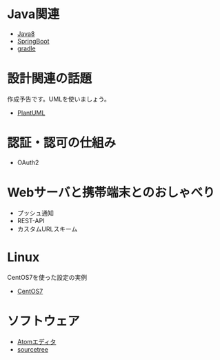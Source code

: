 # Java関連

* [Java8](java/readme.md)
* [SpringBoot](java/framework/springboot/readme.md)
* [gradle](java/framework/gradle/readme.md)

# 設計関連の話題

作成予告です。UMLを使いましょう。
* [PlantUML](design/plantuml.md)

# 認証・認可の仕組み

* OAuth2

# Webサーバと携帯端末とのおしゃべり

* プッシュ通知
* REST-API
* カスタムURLスキーム

# Linux

CentOS7を使った設定の実例  
* [CentOS7](centos7/readme.md)

# ソフトウェア

* [Atomエディタ](software/atom/atom.md)
* [sourcetree](software/sourcetree/readme.md)
